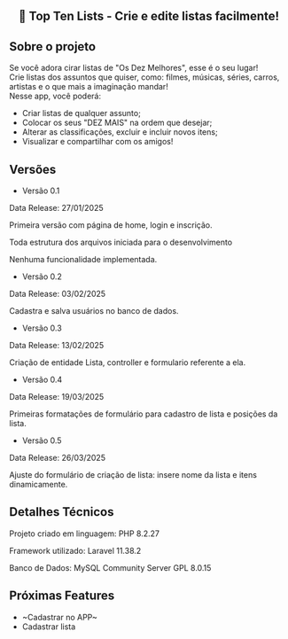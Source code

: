 ##  <p align="center">  📑 Top Ten Lists - Crie e edite listas facilmente!</p>

## Sobre o projeto

Se você adora cirar listas de "Os Dez Melhores", esse é o seu lugar! <br>
Crie listas dos assuntos que quiser, como: filmes, músicas, séries, carros, artistas e o que mais a imaginação mandar! <br>
Nesse app, você poderá: 

- Criar listas de qualquer assunto;
- Colocar os seus "DEZ MAIS" na ordem que desejar;
- Alterar as classificações, excluir e incluir novos itens;
- Visualizar e compartilhar com os amigos!


## Versões

- Versão 0.1
<p> Data Release: 27/01/2025 </p>
<p> Primeira versão com página de home, login e inscrição. </p>
<p> Toda estrutura dos arquivos iniciada para o desenvolvimento </p>
<p> Nenhuma funcionalidade implementada. </p>

- Versão 0.2
<p> Data Release: 03/02/2025 </p>
<p> Cadastra e salva usuários no banco de dados. </p>

- Versão 0.3
<p> Data Release: 13/02/2025 </p>
<p> Criação de entidade Lista, controller e formulario referente a ela. </p>

- Versão 0.4
<p> Data Release: 19/03/2025 </p>
<p> Primeiras formatações de formulário para cadastro de lista e posições da lista. </p>

- Versão 0.5
<p> Data Release: 26/03/2025 </p>
<p> Ajuste do formulário de criação de lista: insere nome da lista e itens dinamicamente. </p>

## Detalhes Técnicos

<p> Projeto criado em linguagem: PHP 8.2.27 </p>
<p> Framework utilizado: Laravel 11.38.2  </p>
<p> Banco de Dados: MySQL Community Server GPL 8.0.15 </p>

## Próximas Features

- ~Cadastrar no APP~
- Cadastrar lista
